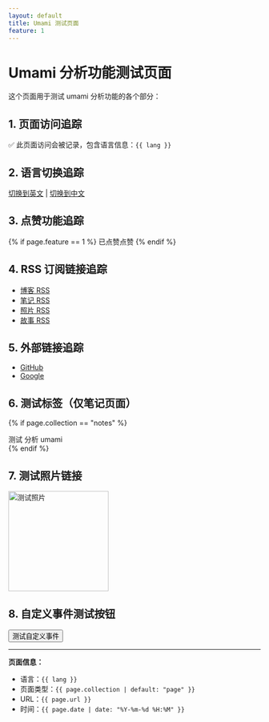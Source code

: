 ```yaml
---
layout: default
title: Umami 测试页面
feature: 1
---
```


# Umami 分析功能测试页面

这个页面用于测试 umami 分析功能的各个部分：

## 1. 页面访问追踪
✅ 此页面访问会被记录，包含语言信息：`{{ lang }}`

## 2. 语言切换追踪
<a href="/" srclang="en-US">切换到英文</a> | <a href="/zh-CN/" srclang="zh-CN">切换到中文</a>

## 3. 点赞功能追踪
{% if page.feature == 1 %}
<open-heart class="text-open-heart" href="https://site.bazinga.ink/like?id={{ page.url }}" emoji="❤️">
  <span class="on">已点赞</span><span class="off">点赞</span>
</open-heart>
{% endif %}

## 4. RSS 订阅链接追踪
- <a href="/feed.xml">博客 RSS</a>
- <a href="/notes.xml">笔记 RSS</a>
- <a href="/photos.xml">照片 RSS</a>
- <a href="/stories.xml">故事 RSS</a>

## 5. 外部链接追踪
- <a href="https://github.com">GitHub</a>
- <a href="https://google.com">Google</a>

## 6. 测试标签（仅笔记页面）
{% if page.collection == "notes" %}
<div class="note-tags">
  <span class="note-tag" data-tag="测试">测试</span>
  <span class="note-tag" data-tag="分析">分析</span>
  <span class="note-tag" data-tag="umami">umami</span>
</div>
{% endif %}

## 7. 测试照片链接
<div class="photos">
  <a href="/photos#Ptest-photo" class="image-link">
    <img src="https://via.placeholder.com/200" height="200" alt="测试照片" loading="lazy">
  </a>
</div>

## 8. 自定义事件测试按钮
<button onclick="testCustomEvent()">测试自定义事件</button>

<script>
function testCustomEvent() {
  if (typeof window.umami !== 'undefined' && window.umami.track) {
    window.umami.track('test_event', {
      event_name: '自定义测试事件',
      test_value: Math.random(),
      timestamp: new Date().toISOString()
    });
    alert('自定义事件已发送！');
  } else {
    alert('umami 未加载，可能被广告拦截器阻止');
  }
}
</script>

---

**页面信息：**
- 语言：`{{ lang }}`
- 页面类型：`{{ page.collection | default: "page" }}`
- URL：`{{ page.url }}`
- 时间：`{{ page.date | date: "%Y-%m-%d %H:%M" }}`